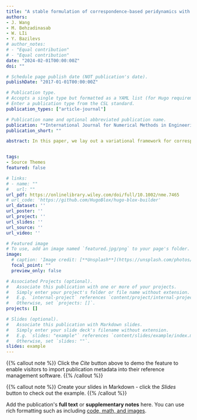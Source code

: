 ```yaml
---
title: "A stable formulation of correspondence‐based peridynamics with a computational structure of a method using nodal integration"
authors:
- J. Wang
- M. Behzadinasab
- W. LIi
- Y. Bazilevs
# author_notes:
# - "Equal contribution"
# - "Equal contribution"
date: "2024-02-01T00:00:00Z"
doi: ""

# Schedule page publish date (NOT publication's date).
publishDate: "2017-01-01T00:00:00Z"

# Publication type.
# Accepts a single type but formatted as a YAML list (for Hugo requirements).
# Enter a publication type from the CSL standard.
publication_types: ["article-journal"]

# Publication name and optional abbreviated publication name.
publication: "*International Journal for Numerical Methods in Engineering*, 125(11), e7465"
publication_short: ""

abstract: In this paper, we lay out a variational framework for correspondence‐based peridynamic (PD) formulations of solid mechanics. Using the framework, we address the numerical instabilities of the original version of correspondence‐based PD by developing a natural stabilization technique that avoids costly bond‐associated approaches and retains the structure of a method with nodal integration. Accuracy, robustness, and efficiency of the proposed naturally stabilized correspondence‐based PD are demonstrated on several computational test cases ranging from linear elastostatics to large deformation elasto‐plasticity. The computational methodology developed is particularly effective for handling materials undergoing nearly‐incompressible deformations.


tags:
- Source Themes
featured: false

# links:
# - name: ""
#   url: ""
url_pdf: https://onlinelibrary.wiley.com/doi/full/10.1002/nme.7465
# url_code: 'https://github.com/HugoBlox/hugo-blox-builder'
url_dataset: ''
url_poster: ''
url_project: ''
url_slides: ''
url_source: ''
url_video: ''

# Featured image
# To use, add an image named `featured.jpg/png` to your page's folder. 
image:
  # caption: 'Image credit: [**Unsplash**](https://unsplash.com/photos/jdD8gXaTZsc)'
  focal_point: ""
  preview_only: false

# Associated Projects (optional).
#   Associate this publication with one or more of your projects.
#   Simply enter your project's folder or file name without extension.
#   E.g. `internal-project` references `content/project/internal-project/index.md`.
#   Otherwise, set `projects: []`.
projects: []

# Slides (optional).
#   Associate this publication with Markdown slides.
#   Simply enter your slide deck's filename without extension.
#   E.g. `slides: "example"` references `content/slides/example/index.md`.
#   Otherwise, set `slides: ""`.
slides: example
---
```


{{% callout note %}}
Click the *Cite* button above to demo the feature to enable visitors to import publication metadata into their reference management software.
{{% /callout %}}

{{% callout note %}}
Create your slides in Markdown - click the *Slides* button to check out the example.
{{% /callout %}}

Add the publication's **full text** or **supplementary notes** here. You can use rich formatting such as including [code, math, and images](https://docs.hugoblox.com/content/writing-markdown-latex/).
